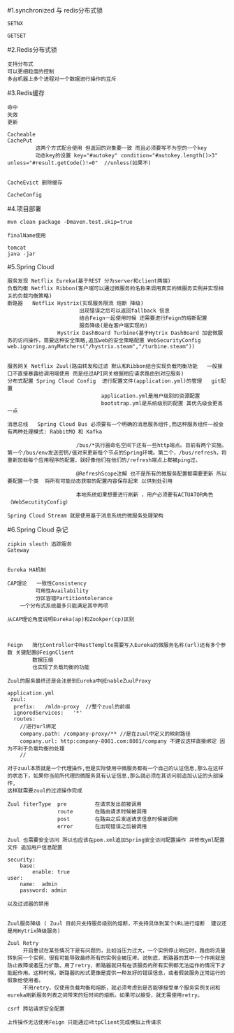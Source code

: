
#1.synchronized 与 redis分布式锁
    
    SETNX

    GETSET

#2.Redis分布式锁

    支持分布式
    可以更细粒度的控制
    多台机器上多个进程对一个数据进行操作的互斥

#3.Redis缓存

    命中
    失效
    更新

    Cacheable
    CachePut
             这两个方式配合使用 但返回的对象要一致 而且必须要写不为空的一个key
             动态key的设置 key="#autokey" condition="#autokey.length()>3" unless="#result.getCode()!=0"  //unless(如果不)


    CacheEvict 删除缓存

    CacheConfig

#4.项目部署

    mvn clean package -Dmaven.test.skip=true

    finalName使用

    tomcat
    java -jar
    
#5.Spring Cloud
    
    服务发现 Netflix Eureka(基于REST 分为server和client两端)
    负载均衡 Netflix Ribbon(客户端可以通过微服务的名称来调用真实的微服务实例并实现相关的负载均衡策略)
    断路器   Netflix Hystrix(实现服务限流 熔断 降级)
                           出现错误之后可以返回fallback 信息
                           结合Feign一起使用时候 还需要进行Feign的熔断配置
                           服务降级(是在客户端实现的)
                    Hystrix DashBoard Turbine(基于Hytrix DashBoard 加密微服务的访问操作，需要这种安全策略,追加web的安全策略配置 WebSecurityConfig web.ignoring.anyMatchers("/hystrix.steam","/turbine.steam"))
                               
                           
    服务网关 Netflix Zuul(路由转发和过滤 默认和Ribbon结合实现负载均衡功能   一般接口不直接暴露给调用端使用 而是经过API网关根据相应请求路由到对应服务)
    分布式配置 Spring Cloud Config  进行配置文件(application.yml)的管理   git配置  
                                  application.yml是用户级别的资源配置
                                  bootstrap.yml是系统级别的配置 其优先级会更高一点
                                     
    消息总线   Spring Cloud Bus 必须要有一个明确的消息服务组件,而这种服务组件一般会有两种处理模式: RabbitMQ 和 Kafka
                           
                          /bus/*执行器命名空间下还有一些http端点。目前有两个实施。第一个/bus/env发送密钥/值对来更新每个节点的Spring环境。第二个，/bus/refresh，将重新加载每个应用程序的配置，就好像他们在他们的/refresh端点上都被ping过。     
                           
                          @RefreshScope注解 也不是所有的微服务配置都需要更新 所以要配置一个类  将所有可能动态获取的配置内容保存起来 以供到处引用
                               
                          本地系统如果想要进行刷新 ，用户必须要有ACTUATOR角色（WebSecutityConfig）
                          
    Spring Cloud Stream 就是使用基于消息系统的微服务处理架构
                        
                        
                                        
                           
    
#6.Spring Cloud 杂记 

    
    zipkin sleuth 追踪服务
    Gateway
    
    
    Eureka HA机制 
    
    CAP理论   一致性Consistency
             可用性Availability
             分区容错Partitiontolerance
        一个分布式系统最多只能满足其中两项
  
    从CAP理论角度说明Eureka(ap)和Zookper(cp)区别


    
    Feign   简化Controller中RestTemplte需要写入Eureka的微服务名称(url)还有多个参数 关键配置@FeignClient
            数据压缩
            也实现了负载均衡的功能
    
    Zuul的服务最终还是会注册到Eureka中@EnableZuulProxy
    
    application.yml
     zuul:
      prefix:   /mldn-proxy  //整个zuul的前缀   
      ignoredServices:   '*'
      routes:
        //进行url绑定
        company.path: /company-proxy/** //是在zuul中定义的映射路径
        company.url: http:company-8081.com:8081/company 不建议这样直接绑定 因为不利于负载均衡的处理
        //
        
    对于zuul本质就是一个代理操作,但是实际使用中微服务都有一个自己的认证信息,那么在这样的状态下，如果你当前所代理的微服务具有认证信息,那么就必须在其访问前追加认证的头部操作,
    这样就需要zuul的过滤操作完成
    
    Zuul fiterType  pre         在请求发出前被调用
                    route       在路由请求时候被调用
                    post        在路由之后发送请求信息时候被调用
                    error       在出现错误之后被调用

    Zuul 也需要安全访问 所以也应该在pom.xml追加Spring安全访问配置操作 并修改yml配置文件 追加用户信息配置
    
    security:
        base:
            enable: true
    user:
        name:  admin
        password: admin        
        
    以及过滤器的禁用    


    Zuul服务降级 ( Zuul 目前只支持服务级别的熔断，不支持具体到某个URL进行熔断  建议还是用Hytrix降级服务)
    
    Zuul Retry 
         开启重试在某些情况下是有问题的，比如当压力过大，一个实例停止响应时，路由将流量转到另一个实例，很有可能导致最终所有的实例全被压垮。说到底，断路器的其中一个作用就是防止故障或者压力扩散。用了retry，断路器就只有在该服务的所有实例都无法运作的情况下才能起作用。这种时候，断路器的形式更像是提供一种友好的错误信息，或者假装服务正常运行的假象给使用者。
         不用retry，仅使用负载均衡和熔断，就必须考虑到是否能够接受单个服务实例关闭和eureka刷新服务列表之间带来的短时间的熔断。如果可以接受，就无需使用retry。       
    
    csrf 跨站请求安全配置
    
    上传操作无法使用Feign 只能通过HttpClient完成模拟上传请求
    
        
        
         
        
    


